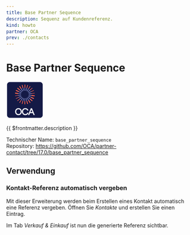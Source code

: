 ```yaml
---
title: Base Partner Sequence
description: Sequenz auf Kundenreferenz.
kind: howto
partner: OCA
prev: ./contacts
---
```

# Base Partner Sequence
![icon_oca_app](attachments/icon_oca_app.png)

{{ $frontmatter.description }}

Technischer Name: `base_partner_sequence`\
Repository: <https://github.com/OCA/partner-contact/tree/17.0/base_partner_sequence>

## Verwendung

### Kontakt-Referenz automatisch vergeben

Mit dieser Erweiterung werden beim Erstellen eines Kontakt automatisch eine Referenz vergeben. Öffnen Sie *Kontakte* und erstellen Sie einen Eintrag.

Im Tab *Verkauf & Einkauf* ist nun die generierte Referenz sichtbar.
